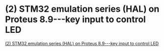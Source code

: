 # (2) STM32 emulation series (HAL) on Proteus 8.9---key input to control LED
[(2) STM32 emulation series (HAL) on Proteus 8.9---key input to control LED](https://aiwithcloud.com/2022/09/15/2_stm32_emulation_series_hal_on_proteus_8-9___key_input_to_control_led/)